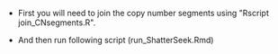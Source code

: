 * First you will need to join the copy number segments using "Rscript join_CNsegments.R".

* And then run following script (run_ShatterSeek.Rmd)
